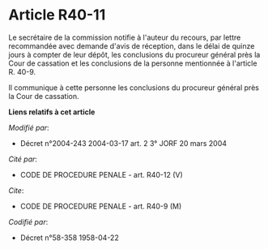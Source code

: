 # Article R40-11

Le secrétaire de la commission notifie à l'auteur du recours, par lettre recommandée avec demande d'avis de réception, dans
le délai de quinze jours à compter de leur dépôt, les conclusions du procureur général près la Cour de cassation et les
conclusions de la personne mentionnée à l'article R. 40-9.

Il communique à cette personne les conclusions du procureur général près la Cour de cassation.

**Liens relatifs à cet article**

_Modifié par_:

  - Décret n°2004-243 2004-03-17 art. 2 3° JORF 20 mars 2004

_Cité par_:

  - CODE DE PROCEDURE PENALE - art. R40-12 (V)

_Cite_:

  - CODE DE PROCEDURE PENALE - art. R40-9 (M)

_Codifié par_:

  - Décret n°58-358 1958-04-22
